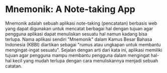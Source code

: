 # Mnemonik: A Note-taking App

Mnemonik adalah sebuah aplikasi note-taking (pencatatan) berbasis web yang dapat digunakan untuk mencatat berbagai hal dengan tujuan agar pengguna aplikasi dapat menuliskan sesuatu hal namun kadang bisa terlupa. Nama aplikasi sendiri "Mnemonik" dalam Kamus Besar Bahasa Indonesia (KBBI) diartikan sebagai "rumus atau ungkapan untuk membantu mengingat-ingat sesuatu". Sejalan dengan arti dari kata ini, aplikasi memiliki tujuan agar pengguna mampu membantu pengguna dalam mengingat hal-hal kecil yang mudah terlupa dengan cara menuliskannya menjadi sebuah catatan.
